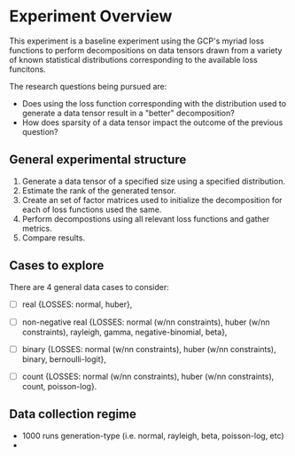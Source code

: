 # Experiment Overview
This experiment is a baseline experiment using the GCP's myriad loss functions to perform decompositions on data tensors drawn from a variety of known statistical distributions corresponding to the available loss funcitons.

The research questions being pursued are:

- Does using the loss function corresponding with the distribution used to generate a data tensor result in a "better" decomposition?
- How does sparsity of a data tensor impact the outcome of the previous question?

## General experimental structure
1. Generate a data tensor of a specified size using a specified distribution.
2. Estimate the rank of the generated tensor.
3. Create an set of factor matrices used to initialize the decomposition for each of loss functions used the same.
4. Perform decompostions using all relevant loss functions and gather metrics.
5. Compare results.

## Cases to explore
There are 4 general data cases to consider: 

- [ ] real
{LOSSES: normal, huber},

- [ ] non-negative real 
{LOSSES: normal (w/nn constraints), huber (w/nn constraints), rayleigh, gamma, negative-binomial, beta},

- [ ] binary 
{LOSSES: normal (w/nn constraints), huber (w/nn constraints), binary, bernoulli-logit},

- [ ] count 
{LOSSES: normal (w/nn constraints), huber (w/nn constraints), count, poisson-log}.

## Data collection regime
- 1000 runs generation-type (i.e. normal, rayleigh, beta, poisson-log, etc)
- 
